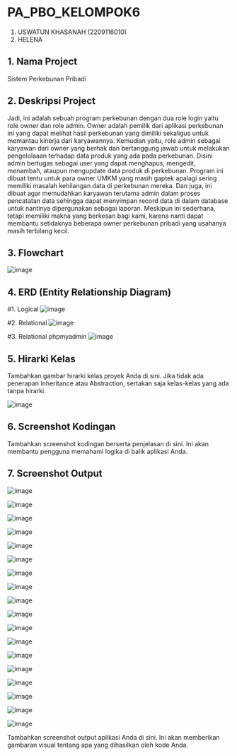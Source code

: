 # PA_PBO_KELOMPOK6
1. USWATUN KHASANAH (2209116010)
2. HELENA

## 1. Nama Project

Sistem Perkebunan Pribadi

## 2. Deskripsi Project

Jadi, ini adalah sebuah program perkebunan dengan dua role login yaitu role owner dan role admin. Owner adalah pemilik dari aplikasi perkebunan ini yang dapat melihat hasil perkebunan yang dimiliki sekaligus untuk memantau kinerja dari karyawannya. Kemudian yaitu, role admin sebagai karyawan dari owner yang berhak dan bertanggung jawab untuk melakukan pengelolaaan terhadap data produk yang ada pada perkebunan. Disini admin bertugas sebagai user yang dapat menghapus, mengedit, menambah, ataupun mengupdate data produk di perkebunan. Program ini dibuat tentu untuk para owner UMKM yang masih gaptek apalagi sering memiliki masalah kehilangan data di perkebunan mereka. Dan juga, ini dibuat agar memudahkan karyawan terutama admin dalam proses pencatatan data sehingga dapat menyimpan record data di dalam database untuk nantinya dipergunakan sebagai laporan. Meskipun ini sederhana, tetapi memiliki makna yang berkesan bagi kami, karena nanti dapat membantu setidaknya beberapa owner perkebunan pribadi yang usahanya masih terbilang kecil.  

## 3. Flowchart

![image](https://github.com/PA-PBO-KELOMPOK-6-Project-Akhir/PA_PBO_KELOMPOK6/assets/115265157/0918493d-f1ed-4a41-ad0d-1f12328dd9df)


## 4. ERD (Entity Relationship Diagram)
#1. Logical
![image](https://github.com/PA-PBO-KELOMPOK-6-Project-Akhir/PA_PBO_KELOMPOK6/assets/115265157/262d3470-9bc0-4aea-8ea8-f3d8ee8afbb3)

#2. Relational
![image](https://github.com/PA-PBO-KELOMPOK-6-Project-Akhir/PA_PBO_KELOMPOK6/assets/115265157/377f2322-c7b1-4c99-9207-c5f2c4227d79)

#3. Relational phpmyadmin
![image](https://github.com/PA-PBO-KELOMPOK-6-Project-Akhir/PA_PBO_KELOMPOK6/assets/115265157/0b9fd84f-b472-4fb4-8eb1-d4d34a23b2d4)




## 5. Hirarki Kelas

Tambahkan gambar hirarki kelas proyek Anda di sini. Jika tidak ada penerapan Inheritance atau Abstraction, sertakan saja kelas-kelas yang ada tanpa hirarki.

![image](https://github.com/PA-PBO-KELOMPOK-6-Project-Akhir/PA_PBO_KELOMPOK6/assets/115265157/558786f1-e603-46bf-8f69-99b84b0569bc)


## 6. Screenshot Kodingan

Tambahkan screenshot kodingan berserta penjelasan di sini. Ini akan membantu pengguna memahami logika di balik aplikasi Anda.

## 7. Screenshot Output

![image](https://github.com/PA-PBO-KELOMPOK-6-Project-Akhir/PA_PBO_KELOMPOK6/assets/115265157/ed755a07-d40c-48c4-903b-4e57a85f2de9)

![image](https://github.com/PA-PBO-KELOMPOK-6-Project-Akhir/PA_PBO_KELOMPOK6/assets/115265157/3d502148-f1d0-4029-aeff-54ccf4acaaaf)

![image](https://github.com/PA-PBO-KELOMPOK-6-Project-Akhir/PA_PBO_KELOMPOK6/assets/115265157/5f5a004a-8e4b-4ce7-8db1-56190c90e3a4)

![image](https://github.com/PA-PBO-KELOMPOK-6-Project-Akhir/PA_PBO_KELOMPOK6/assets/115265157/8adf7a09-de5b-4d94-9f06-86cbc0036458)

![image](https://github.com/PA-PBO-KELOMPOK-6-Project-Akhir/PA_PBO_KELOMPOK6/assets/115265157/4fb3f40e-204d-4d5d-84e8-d719cb9aed58)

![image](https://github.com/PA-PBO-KELOMPOK-6-Project-Akhir/PA_PBO_KELOMPOK6/assets/115265157/3d502148-f1d0-4029-aeff-54ccf4acaaaf)

![image](https://github.com/PA-PBO-KELOMPOK-6-Project-Akhir/PA_PBO_KELOMPOK6/assets/115265157/f915bff1-d324-4e45-b72f-7e5b03fdf121)

![image](https://github.com/PA-PBO-KELOMPOK-6-Project-Akhir/PA_PBO_KELOMPOK6/assets/115265157/68afcb73-df40-4805-8ed5-0a2108e00b74)

![image](https://github.com/PA-PBO-KELOMPOK-6-Project-Akhir/PA_PBO_KELOMPOK6/assets/115265157/490f389a-9450-45a2-a5db-a1b060321cb2)

![image](https://github.com/PA-PBO-KELOMPOK-6-Project-Akhir/PA_PBO_KELOMPOK6/assets/115265157/7d47ac26-2b2d-489d-9f7b-abb1a886c2b4)

![image](https://github.com/PA-PBO-KELOMPOK-6-Project-Akhir/PA_PBO_KELOMPOK6/assets/115265157/7c80e9d9-ffb0-4129-957c-5238ea131a8a)

![image](https://github.com/PA-PBO-KELOMPOK-6-Project-Akhir/PA_PBO_KELOMPOK6/assets/115265157/68218d1c-841c-43be-a01d-5cff66abfd91)

![image](https://github.com/PA-PBO-KELOMPOK-6-Project-Akhir/PA_PBO_KELOMPOK6/assets/115265157/24e34f53-be5f-4417-9795-d8d2a1fbecb8)

![image](https://github.com/PA-PBO-KELOMPOK-6-Project-Akhir/PA_PBO_KELOMPOK6/assets/115265157/b9baffe1-8050-4f29-92ba-26012467fa07)

![image](https://github.com/PA-PBO-KELOMPOK-6-Project-Akhir/PA_PBO_KELOMPOK6/assets/115265157/1f09b233-cdeb-43f8-8803-bb4a1edd7cc2)

![image](https://github.com/PA-PBO-KELOMPOK-6-Project-Akhir/PA_PBO_KELOMPOK6/assets/115265157/efb5d98d-8954-4751-a6d7-5a203362a74a)

![image](https://github.com/PA-PBO-KELOMPOK-6-Project-Akhir/PA_PBO_KELOMPOK6/assets/115265157/1ce282b8-5001-49c0-82ad-634663c195c8)

![image](https://github.com/PA-PBO-KELOMPOK-6-Project-Akhir/PA_PBO_KELOMPOK6/assets/115265157/53002b7c-1bd0-465a-b548-f42acb1e8b49)























Tambahkan screenshot output aplikasi Anda di sini. Ini akan memberikan gambaran visual tentang apa yang dihasilkan oleh kode Anda.

